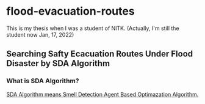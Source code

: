 # flood-evacuation-routes

This is my thesis when I was a student of NITK.
(Actually, I'm still the student now Jan, 17, 2022)

## Searching Safty Ecacuation Routes Under Flood Disaster by SDA Algorithm

### What is SDA Algorithm?
[SDA Algorithm means Smell Detection Agent Based Optimazation Algorithm.](https://link.springer.com/article/10.1007/s40031-014-0182-0)


